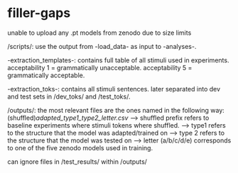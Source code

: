 # filler-gaps
unable to upload any .pt models from zenodo due to size limits 

/scripts/: use the output from -load_data- as input to -analyses-. 

-extraction_templates-: contains full table of all stimuli used in experiments. acceptability 1 = grammatically unacceptable. acceptability 5 = grammatically acceptable. 

-extraction_toks-: contains all stimuli sentences. later separated into dev and test sets in /dev_toks/ and /test_toks/. 

/outputs/: the most relevant files are the ones named in the following way: (shuffled)_adapted_type1_type2_letter.csv_
--> shuffled prefix refers to baseline experiments where stimuli tokens where shuffled.
--> type1 refers to the structure that the model was adapted/trained on
--> type 2 refers to the structure that the model was tested on
--> letter (a/b/c/d/e) corresponds to one of the five zenodo models used in training.

can ignore files in /test_results/ within /outputs/
